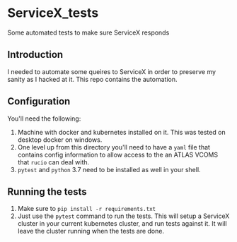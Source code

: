 # ServiceX_tests
 Some automated tests to make sure ServiceX responds

## Introduction

I needed to automate some queires to ServiceX in order to preserve my sanity as I hacked at it. This repo contains the automation.

## Configuration

You'll need the following:

1. Machine with docker and kubernetes installed on it. This was tested on desktop docker on windows.
1. One level up from this directory you'll need to have a `yaml` file that contains config information to allow access to the an ATLAS VCOMS that `rucio` can deal with.
1. `pytest` and `python` 3.7 need to be installed as well in your shell.

## Running the tests

1. Make sure to `pip install -r requirements.txt`
1. Just use the `pytest` command to run the tests. This will setup a ServiceX cluster in your current kubernetes cluster, and run tests against it. It will leave the cluster running when the tests are done.
